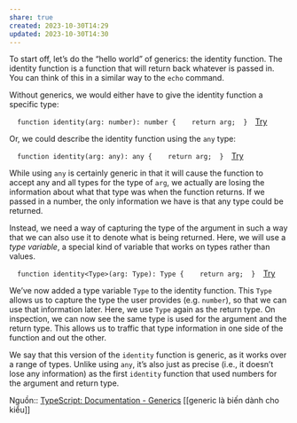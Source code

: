 ```yaml
---
share: true
created: 2023-10-30T14:29
updated: 2023-10-30T14:30
---
```

To start off, let’s do the “hello world” of generics: the identity function. The identity function is a function that will return back whatever is passed in. You can think of this in a similar way to the `echo` command.

Without generics, we would either have to give the identity function a specific type:

`   function identity(arg: number): number {    return arg;  }   `[Try](https://www.typescriptlang.org/play/#code/GYVwdgxgLglg9mABDAJgUzLKBPAFAQwCcBzALkTBAFsAjNQgSnMtvsQG8AoRRQtKEISRFiAbk4BfIA)

Or, we could describe the identity function using the `any` type:

`   function identity(arg: any): any {    return arg;  }   `[Try](https://www.typescriptlang.org/play/#code/GYVwdgxgLglg9mABDAJgUzLKBPAFAQwCcBzALkXzGwEpzLtEBvAKEUULShEKSOIG5mAXyA)

While using `any` is certainly generic in that it will cause the function to accept any and all types for the type of `arg`, we actually are losing the information about what that type was when the function returns. If we passed in a number, the only information we have is that any type could be returned.

Instead, we need a way of capturing the type of the argument in such a way that we can also use it to denote what is being returned. Here, we will use a _type variable_, a special kind of variable that works on types rather than values.

`   function identity<Type>(arg: Type): Type {    return arg;  }   `[Try](https://www.typescriptlang.org/play/#code/GYVwdgxgLglg9mABDAJgUzLKBPAPAFWwAc0A+ACgEMAnAcwC5FCSBKR5tRAbwChFFqaKCGpIatANw8AvkA)

We’ve now added a type variable `Type` to the identity function. This `Type` allows us to capture the type the user provides (e.g. `number`), so that we can use that information later. Here, we use `Type` again as the return type. On inspection, we can now see the same type is used for the argument and the return type. This allows us to traffic that type information in one side of the function and out the other.

We say that this version of the `identity` function is generic, as it works over a range of types. Unlike using `any`, it’s also just as precise (i.e., it doesn’t lose any information) as the first `identity` function that used numbers for the argument and return type.

Nguồn:: [TypeScript: Documentation - Generics](https://www.typescriptlang.org/docs/handbook/2/generics.html)
[[generic là biến dành cho kiểu]] 

